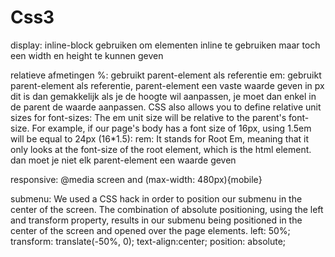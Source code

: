 # Css3
display: inline-block
    gebruiken om elementen inline te gebruiken maar toch een width en height te kunnen geven

relatieve afmetingen
    %: gebruikt parent-element als referentie
    em: gebruikt parent-element als referentie, parent-element een vaste waarde geven in px
        dit is dan gemakkelijk als je de hoogte wil aanpassen, je moet dan enkel in de parent de waarde aanpassen. 
        CSS also allows you to define relative unit sizes for font-sizes:
The em unit size will be relative to the parent's font-size.
For example, if our page's body has a font size of 16px, using 1.5em will be equal to 24px (16*1.5):
    rem: It stands for Root Em, meaning that it only looks at the font-size of the root element, which is the html element. 
    dan moet je niet elk parent-element een waarde geven

responsive: 
    @media screen and (max-width: 480px){mobile}

submenu:
    We used a CSS hack in order to position our submenu in the center of the screen. The combination of absolute positioning, using the left and transform property, results in our submenu being positioned in the center of the screen and opened over the page elements.
        left: 50%;
        transform: translate(-50%, 0);
        text-align:center;
        position: absolute;
